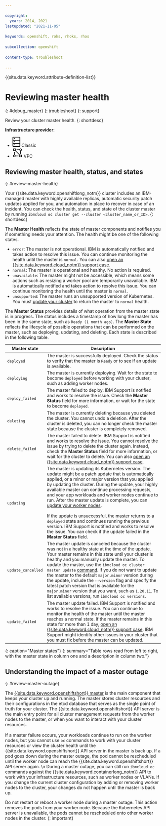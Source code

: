 ```yaml
---

copyright: 
  years: 2014, 2021
lastupdated: "2021-11-05"

keywords: openshift, roks, rhoks, rhos

subcollection: openshift

content-type: troubleshoot

---
```


{{site.data.keyword.attribute-definition-list}}


# Reviewing master health
{: #debug_master}
{: troubleshoot}
{: support}

Review your cluster master health.
{: shortdesc}

**Infrastructure provider**:
* ![Classic infrastructure provider icon.](images/icon-classic-2.svg) Classic
* ![VPC infrastructure provider icon.](images/icon-vpc-2.svg) VPC

## Reviewing master health, status, and states
{: #review-master-health}

Your {{site.data.keyword.openshiftlong_notm}} cluster includes an IBM-managed master with highly available replicas, automatic security patch updates applied for you, and automation in place to recover in case of an incident. You can check the health, status, and state of the cluster master by running `ibmcloud oc cluster get --cluster <cluster_name_or_ID>`.
{: shortdesc}

The **Master Health** reflects the state of master components and notifies you if something needs your attention. The health might be one of the following states.
- `error`: The master is not operational. IBM is automatically notified and takes action to resolve this issue. You can continue monitoring the health until the master is `normal`. You can also [open an {{site.data.keyword.cloud_notm}} support case](/docs/containers?topic=containers-get-help).
- `normal`: The master is operational and healthy. No action is required.
- `unavailable`: The master might not be accessible, which means some actions such as resizing a worker pool are temporarily unavailable. IBM is automatically notified and takes action to resolve this issue. You can continue monitoring the health until the master is `normal`.
- `unsupported`: The master runs an unsupported version of Kubernetes. You must [update your cluster](/docs/containers?topic=containers-update) to return the master to `normal` health.

The **Master Status** provides details of what operation from the master state is in progress. The status includes a timestamp of how long the master has been in the same state, such as `Ready (1 month ago)`. The **Master State** reflects the lifecycle of possible operations that can be performed on the master, such as deploying, updating, and deleting. Each state is described in the following table.

|Master state|Description|
|--- |--- |
|`deployed`|The master is successfully deployed. Check the status to verify that the master is `Ready` or to see if an update is available.|
|`deploying`|The master is currently deploying. Wait for the state to become `deployed` before working with your cluster, such as adding worker nodes.|
|`deploy_failed`|The master failed to deploy. IBM Support is notified and works to resolve the issue. Check the **Master Status** field for more information, or wait for the state to become `deployed`.|
|`deleting`|The master is currently deleting because you deleted the cluster. You cannot undo a deletion. After the cluster is deleted, you can no longer check the master state because the cluster is completely removed.|
|`delete_failed`|The master failed to delete. IBM Support is notified and works to resolve the issue. You cannot resolve the issue by trying to delete the cluster again. Instead, check the **Master Status** field for more information, or wait for the cluster to delete. You can also [open an {{site.data.keyword.cloud_notm}} support case](/docs/containers?topic=containers-get-help).|
|`updating`|The master is updating its Kubernetes version. The update might be a patch update that is automatically applied, or a minor or major version that you applied by updating the cluster. During the update, your highly available master can continue processing requests, and your app workloads and worker nodes continue to run. After the master update is complete, you can [update your worker nodes](/docs/containers?topic=containers-update#worker_node).</br></br>If the update is unsuccessful, the master returns to a `deployed` state and continues running the previous version. IBM Support is notified and works to resolve the issue. You can check if the update failed in the **Master Status** field.|
|`update_cancelled`|The master update is canceled because the cluster was not in a healthy state at the time of the update. Your master remains in this state until your cluster is healthy and you manually update the master. To update the master, use the `ibmcloud oc cluster master update` [command](/docs/openshift?topic=openshift-kubernetes-service-cli#cs_cluster_update). If you do not want to update the master to the default `major.minor` version during the update, include the `--version` flag and specify the latest patch version that is available for the `major.minor` version that you want, such as `1.20.11`. To list available versions, run `ibmcloud oc versions`.|
|`update_failed`|The master update failed. IBM Support is notified and works to resolve the issue. You can continue to monitor the health of the master until the master reaches a normal state. If the master remains in this state for more than 1 day, [open an {{site.data.keyword.cloud_notm}} support case](/docs/containers?topic=containers-get-help). IBM Support might identify other issues in your cluster that you must fix before the master can be updated.|
{: caption="Master states"}
{: summary="Table rows read from left to right, with the master state in column one and a description in column two."}


## Understanding the impact of a master outage
{: #review-master-outage}

The [{{site.data.keyword.openshiftshort}} master](/docs/openshift?topic=openshift-service-arch) is the main component that keeps your cluster up and running. The master stores cluster resources and their configurations in the etcd database that serves as the single point of truth for your cluster. The {{site.data.keyword.openshiftshort}} API server is the main entry point for all cluster management requests from the worker nodes to the master, or when you want to interact with your cluster resources.<br><br>If a master failure occurs, your workloads continue to run on the worker nodes, but you cannot use `oc` commands to work with your cluster resources or view the cluster health until the {{site.data.keyword.openshiftshort}} API server in the master is back up. If a pod goes down during the master outage, the pod cannot be rescheduled until the worker node can reach the {{site.data.keyword.openshiftshort}} API server again.  \n During a master outage, you can still run `ibmcloud oc` commands against the {{site.data.keyword.containerlong_notm}} API to work with your infrastructure resources, such as worker nodes or VLANs. If you change the current cluster configuration by adding or removing worker nodes to the cluster, your changes do not happen until the master is back up.

Do not restart or reboot a worker node during a master outage. This action removes the pods from your worker node. Because the Kubernetes API server is unavailable, the pods cannot be rescheduled onto other worker nodes in the cluster.
{: important}



